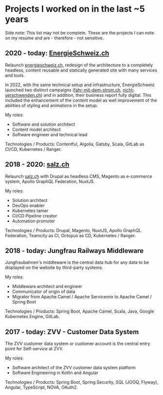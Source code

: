# Projects I worked on in the last ~5 years

Side note: This list may not be complete. These are the projects I can note on my resume and are - therefore - not sensitive.

## 2020 - today: [EnergieSchweiz.ch](https://www.energieschweiz.ch)
Relaunch [energieschweiz.ch](https://www.energieschweiz.ch), redesign of the architecture to a completely headless, content reusable and statically generated site with many services and tools. 

In 2022, with the same technical setup and infrastructure, EnergieSchweiz launched two distinct campaigns ([fahr-mit-dem-strom.ch](https://www.fahr-mit-dem-strom.ch), [nicht-verschwenden.ch](https://www.nicht-verschwenden.ch)) and in addition, their business report fully digital. This included the enhancement of the content model as well improvement of the abilities of styling and animations in the setup.

My roles:

- Software and solution architect
- Content model architect
- Software engineer and technical lead

Technologies / Products:
	Contentful, Algolia, Gatsby, Scala, GitLab as CI/CD, Kubernetes / Ranger.

## 2018 - 2020: [salz.ch](https://www.salz.ch)
Relaunch [salz.ch](https://www.salz.ch) with Drupal as headless CMS, Magento as e-commerce system, Apollo GraphQL Federation, NuxtJS.

My roles:
- Solution architect
- DevOps enabler
- Kubernetes tamer
- CI/CD Pipeline creator
- Automation promoter

Technologies / Products:
	Drupal, Magento, NuxtJS, Apollo GraphQL Federation, Teamcity as CI, Octopus as CD, Kubernetes / Ranger.

## 2018 - today: Jungfrau Railways Middleware
Jungfraubahnen's middleware is the central data hub for any data to be displayed on the website by third-party systems.

My roles:
- Middleware architect and engineer
- Communicator of origin of data
- Migrator from  Apache Camel / Apache Servicemix to Apache Camel / Spring Boot

Technologies / Products:
	Spring Boot, Apache Camel, Scala, Java, Google Kubernetes Engine, GitLab.

## 2017 - today: ZVV - Customer Data System
The ZVV customer data system or customer account is the central entry point for Self-service at ZVV. 

My roles:
- Software architect of the ZVV customer data system platform
- Software Engineering in Kotlin and Angular

Technologies / Products:
	Spring Boot, Spring Security, SQL (JOOQ, Flyway), Angular, TypeScript, NOVA, OAuth2.
